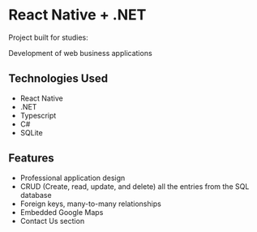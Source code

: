 # React Native + .NET 

Project built for studies:

Development of web business applications

## Technologies Used

- React Native
- .NET
- Typescript
- C#
- SQLite

## Features

- Professional application design
- CRUD (Create, read, update, and delete) all the entries from the SQL database
- Foreign keys, many-to-many relationships
- Embedded Google Maps
- Contact Us section
